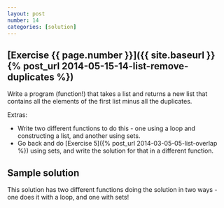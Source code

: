 ```yaml
---
layout: post
number: 14
categories: [solution]
---
```


## [Exercise {{ page.number }}]({{ site.baseurl }}{% post_url 2014-05-15-14-list-remove-duplicates %})

Write a program (function!) that takes a list and returns a new list that contains all the elements of the first list minus all the duplicates. 

Extras: 

* Write two different functions to do this - one using a loop and constructing a list, and another using sets.
* Go back and do [Exercise 5]({% post_url 2014-03-05-05-list-overlap %}) using sets, and write the solution for that in a different function.

## Sample solution

This solution has two different functions doing the solution in two ways - one does it with a loop, and one with sets!

<script src="https://gist.github.com/prgrm/12788827aa38748214df.js"></script>
